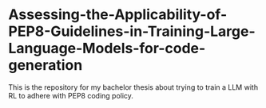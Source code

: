 # Assessing-the-Applicability-of-PEP8-Guidelines-in-Training-Large-Language-Models-for-code-generation

This is the repository for my bachelor thesis about trying to train a LLM with RL to adhere with PEP8 coding policy.
